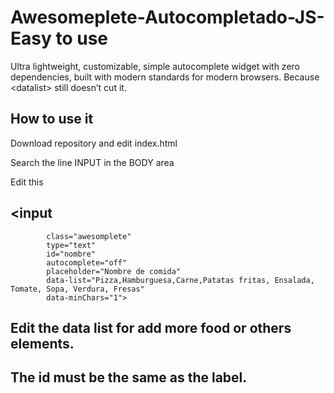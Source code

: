 # Awesomeplete-Autocompletado-JS-  Easy to use
Ultra lightweight, customizable, simple autocomplete widget with zero dependencies, built with modern standards for modern browsers. Because &lt;datalist> still doesn’t cut it.

## How to use it ##

Download repository and edit index.html

Search the line INPUT in the BODY area

Edit this

## <input
            class="awesomplete"
            type="text"
            id="nombre"
            autocomplete="off"
            placeholder="Nombre de comida"
            data-list="Pizza,Hamburguesa,Carne,Patatas fritas, Ensalada, Tomate, Sopa, Verdura, Fresas"
            data-minChars="1">
           
## Edit the data list for add more food or others elements. 
## The id must be the same as the label.
